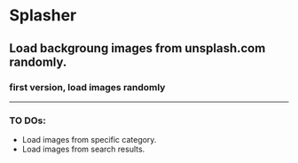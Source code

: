 # Splasher
## Load backgroung images from unsplash.com randomly.
### first version, load images randomly

---

### TO DOs:
+ Load images from specific category.
+ Load images from search results.
